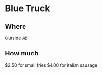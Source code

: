 # Blue Truck

## Where

Outside AB

## How much

$2.50 for small fries
$4.00 for italian sausage
<!--stackedit_data:
eyJoaXN0b3J5IjpbLTEzMDQ5MTI1MjNdfQ==
-->
<!--stackedit_data:
eyJoaXN0b3J5IjpbMTc3MzMwNTUzMl19
-->